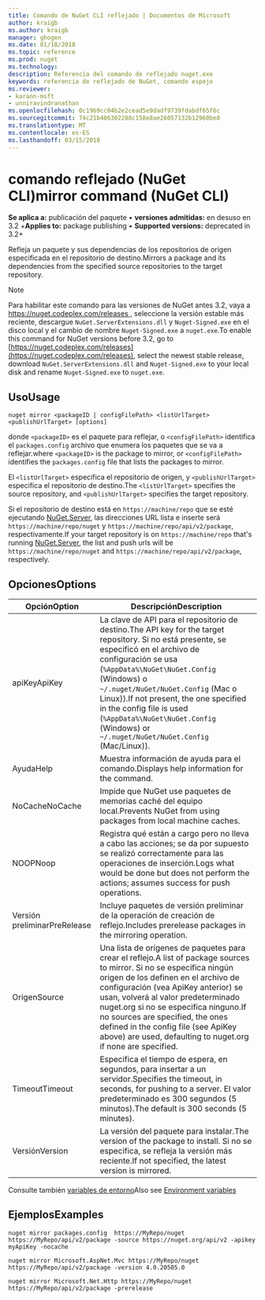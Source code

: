 ```yaml
---
title: Comando de NuGet CLI reflejado | Documentos de Microsoft
author: kraigb
ms.author: kraigb
manager: ghogen
ms.date: 01/18/2018
ms.topic: reference
ms.prod: nuget
ms.technology: 
description: Referencia del comando de reflejado nuget.exe
keywords: referencia de reflejado de NuGet, comando espejo
ms.reviewer:
- karann-msft
- unniravindranathan
ms.openlocfilehash: 0c1969cc04b2e2cead5e9dadf9739fdabdf65f6c
ms.sourcegitcommit: 74c21b406302288c158e8ae26057132b12960be8
ms.translationtype: MT
ms.contentlocale: es-ES
ms.lasthandoff: 03/15/2018
---
```

# <a name="mirror-command-nuget-cli"></a><span data-ttu-id="12ccd-104">comando reflejado (NuGet CLI)</span><span class="sxs-lookup"><span data-stu-id="12ccd-104">mirror command (NuGet CLI)</span></span>

<span data-ttu-id="12ccd-105">**Se aplica a:** publicación del paquete &bullet; **versiones admitidas:** en desuso en 3.2 +</span><span class="sxs-lookup"><span data-stu-id="12ccd-105">**Applies to:** package publishing &bullet; **Supported versions:** deprecated in 3.2+</span></span>

<span data-ttu-id="12ccd-106">Refleja un paquete y sus dependencias de los repositorios de origen especificada en el repositorio de destino.</span><span class="sxs-lookup"><span data-stu-id="12ccd-106">Mirrors a package and its dependencies from the specified source repositories to the target repository.</span></span>

> [!NOTE]
> <span data-ttu-id="12ccd-107">Para habilitar este comando para las versiones de NuGet antes 3.2, vaya a [ https://nuget.codeplex.com/releases ](https://nuget.codeplex.com/releases), seleccione la versión estable más reciente, descargue `NuGet.ServerExtensions.dll` y `Nuget-Signed.exe` en el disco local y el cambio de nombre `Nuget-Signed.exe` a `nuget.exe`.</span><span class="sxs-lookup"><span data-stu-id="12ccd-107">To enable this command for NuGet versions before 3.2, go to [https://nuget.codeplex.com/releases](https://nuget.codeplex.com/releases), select the newest stable release, download `NuGet.ServerExtensions.dll` and `Nuget-Signed.exe` to your local disk and rename `Nuget-Signed.exe` to `nuget.exe`.</span></span>

## <a name="usage"></a><span data-ttu-id="12ccd-108">Uso</span><span class="sxs-lookup"><span data-stu-id="12ccd-108">Usage</span></span>

```cli
nuget mirror <packageID | configFilePath> <listUrlTarget> <publishUrlTarget> [options]
```

<span data-ttu-id="12ccd-109">donde `<packageID>` es el paquete para reflejar, o `<configFilePath>` identifica el `packages.config` archivo que enumera los paquetes que se va a reflejar.</span><span class="sxs-lookup"><span data-stu-id="12ccd-109">where `<packageID>` is the package to mirror, or `<configFilePath>` identifies the `packages.config` file that lists the packages to mirror.</span></span>

<span data-ttu-id="12ccd-110">El `<listUrlTarget>` especifica el repositorio de origen, y `<publishUrlTarget>` especifica el repositorio de destino.</span><span class="sxs-lookup"><span data-stu-id="12ccd-110">The `<listUrlTarget>` specifies the source repository, and `<publishUrlTarget>` specifies the target repository.</span></span>

<span data-ttu-id="12ccd-111">Si el repositorio de destino está en `https://machine/repo` que se esté ejecutando [NuGet.Server](../hosting-packages/nuget-server.md), las direcciones URL lista e inserte será `https://machine/repo/nuget` y `https://machine/repo/api/v2/package`, respectivamente.</span><span class="sxs-lookup"><span data-stu-id="12ccd-111">If your target repository is on `https://machine/repo` that's running [NuGet.Server](../hosting-packages/nuget-server.md), the list and push urls will be `https://machine/repo/nuget` and `https://machine/repo/api/v2/package`, respectively.</span></span>

## <a name="options"></a><span data-ttu-id="12ccd-112">Opciones</span><span class="sxs-lookup"><span data-stu-id="12ccd-112">Options</span></span>

| <span data-ttu-id="12ccd-113">Opción</span><span class="sxs-lookup"><span data-stu-id="12ccd-113">Option</span></span> | <span data-ttu-id="12ccd-114">Descripción</span><span class="sxs-lookup"><span data-stu-id="12ccd-114">Description</span></span> |
| --- | --- |
| <span data-ttu-id="12ccd-115">apiKey</span><span class="sxs-lookup"><span data-stu-id="12ccd-115">ApiKey</span></span> | <span data-ttu-id="12ccd-116">La clave de API para el repositorio de destino.</span><span class="sxs-lookup"><span data-stu-id="12ccd-116">The API key for the target repository.</span></span> <span data-ttu-id="12ccd-117">Si no está presente, se especificó en el archivo de configuración se usa (`%AppData%\NuGet\NuGet.Config` (Windows) o `~/.nuget/NuGet/NuGet.Config` (Mac o Linux)).</span><span class="sxs-lookup"><span data-stu-id="12ccd-117">If not present,  the one specified in the config file is used (`%AppData%\NuGet\NuGet.Config` (Windows) or `~/.nuget/NuGet/NuGet.Config` (Mac/Linux)).</span></span> |
| <span data-ttu-id="12ccd-118">Ayuda</span><span class="sxs-lookup"><span data-stu-id="12ccd-118">Help</span></span> | <span data-ttu-id="12ccd-119">Muestra información de ayuda para el comando.</span><span class="sxs-lookup"><span data-stu-id="12ccd-119">Displays help information for the command.</span></span> |
| <span data-ttu-id="12ccd-120">NoCache</span><span class="sxs-lookup"><span data-stu-id="12ccd-120">NoCache</span></span> | <span data-ttu-id="12ccd-121">Impide que NuGet use paquetes de memorias caché del equipo local.</span><span class="sxs-lookup"><span data-stu-id="12ccd-121">Prevents NuGet from using packages from local machine caches.</span></span> |
| <span data-ttu-id="12ccd-122">NOOP</span><span class="sxs-lookup"><span data-stu-id="12ccd-122">Noop</span></span> | <span data-ttu-id="12ccd-123">Registra qué están a cargo pero no lleva a cabo las acciones; se da por supuesto se realizó correctamente para las operaciones de inserción.</span><span class="sxs-lookup"><span data-stu-id="12ccd-123">Logs what would be done but does not perform the actions; assumes success for push operations.</span></span> |
| <span data-ttu-id="12ccd-124">Versión preliminar</span><span class="sxs-lookup"><span data-stu-id="12ccd-124">PreRelease</span></span> | <span data-ttu-id="12ccd-125">Incluye paquetes de versión preliminar de la operación de creación de reflejo.</span><span class="sxs-lookup"><span data-stu-id="12ccd-125">Includes prerelease packages in the mirroring operation.</span></span> |
| <span data-ttu-id="12ccd-126">Origen</span><span class="sxs-lookup"><span data-stu-id="12ccd-126">Source</span></span> | <span data-ttu-id="12ccd-127">Una lista de orígenes de paquetes para crear el reflejo.</span><span class="sxs-lookup"><span data-stu-id="12ccd-127">A list of package sources to mirror.</span></span> <span data-ttu-id="12ccd-128">Si no se especifica ningún origen de los definen en el archivo de configuración (vea ApiKey anterior) se usan, volverá al valor predeterminado nuget.org si no se especifica ninguno.</span><span class="sxs-lookup"><span data-stu-id="12ccd-128">If no sources are specified, the ones defined in the config file (see ApiKey above) are used, defaulting to nuget.org if none are specified.</span></span> |
| <span data-ttu-id="12ccd-129">Timeout</span><span class="sxs-lookup"><span data-stu-id="12ccd-129">Timeout</span></span> | <span data-ttu-id="12ccd-130">Especifica el tiempo de espera, en segundos, para insertar a un servidor.</span><span class="sxs-lookup"><span data-stu-id="12ccd-130">Specifies the timeout, in seconds, for pushing to a server.</span></span> <span data-ttu-id="12ccd-131">El valor predeterminado es 300 segundos (5 minutos).</span><span class="sxs-lookup"><span data-stu-id="12ccd-131">The default is 300 seconds (5 minutes).</span></span> |
| <span data-ttu-id="12ccd-132">Versión</span><span class="sxs-lookup"><span data-stu-id="12ccd-132">Version</span></span> | <span data-ttu-id="12ccd-133">La versión del paquete para instalar.</span><span class="sxs-lookup"><span data-stu-id="12ccd-133">The version of the package to install.</span></span> <span data-ttu-id="12ccd-134">Si no se especifica, se refleja la versión más reciente.</span><span class="sxs-lookup"><span data-stu-id="12ccd-134">If not specified, the latest version is mirrored.</span></span> |

<span data-ttu-id="12ccd-135">Consulte también [variables de entorno](cli-ref-environment-variables.md)</span><span class="sxs-lookup"><span data-stu-id="12ccd-135">Also see [Environment variables](cli-ref-environment-variables.md)</span></span>

## <a name="examples"></a><span data-ttu-id="12ccd-136">Ejemplos</span><span class="sxs-lookup"><span data-stu-id="12ccd-136">Examples</span></span>

```cli
nuget mirror packages.config  https://MyRepo/nuget https://MyRepo/api/v2/package -source https://nuget.org/api/v2 -apikey myApiKey -nocache

nuget mirror Microsoft.AspNet.Mvc https://MyRepo/nuget https://MyRepo/api/v2/package -version 4.0.20505.0

nuget mirror Microsoft.Net.Http https://MyRepo/nuget https://MyRepo/api/v2/package -prerelease
```
